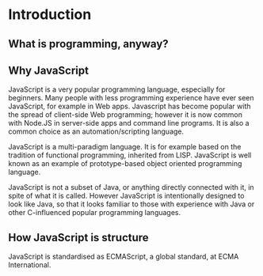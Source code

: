 # Introduction

## What is programming, anyway?

## Why JavaScript

JavaScript is a very popular programming language, especially for beginners.
Many people with less programming experience have ever seen JavaScript, for example in Web apps.
Javascript has become popular with the spread of client-side Web programming; however it is now common with Node.JS in server-side apps and command line programs.
It is also a common choice as an automation/scripting language.

JavaScript is a multi-paradigm language. It is for example based on the tradition of functional programming, inherited from LISP. JavaScript is well known as an example of prototype-based object oriented programming language.

JavaScript is not a subset of Java, or anything directly connected with it, in spite of what it is called.
However JavaScript is intentionally designed to look like Java, so that it looks familiar to those with experience with Java or other C-influenced popular programming languages.

## How JavaScript is structure

JavaScript is standardised as ECMAScript, a global standard, at ECMA International.
